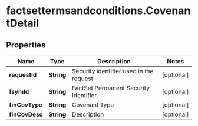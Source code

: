 # factsettermsandconditions.CovenantDetail

## Properties

Name | Type | Description | Notes
------------ | ------------- | ------------- | -------------
**requestId** | **String** | Security identifier used in the request. | [optional] 
**fsymId** | **String** | FactSet Permanent Security Identifier. | [optional] 
**finCovType** | **String** | Covenant Type | [optional] 
**finCovDesc** | **String** | Description | [optional] 


